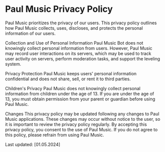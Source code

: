 # Paul Music Privacy Policy
Paul Music prioritizes the privacy of our users. This privacy policy outlines how Paul Music collects, uses, discloses, and protects the personal information of our users.

Collection and Use of Personal Information
Paul Music Bot does not knowingly collect personal information from users. However, Paul Music may record user interactions on its servers, which may be used to track user activity on servers, perform moderation tasks, and support the leveling system.

Privacy Protection
Paul Music keeps users' personal information confidential and does not share, sell, or rent it to third parties.

Children's Privacy
Paul Music does not knowingly collect personal information from children under the age of 13. If you are under the age of 13, you must obtain permission from your parent or guardian before using Paul Music.

Changes
This privacy policy may be updated following any changes to Paul Music applications. These changes may occur without notice to the user, so it is important to review the privacy policy regularly. By accepting this privacy policy, you consent to the use of Paul Music. If you do not agree to this policy, please refrain from using Paul Music.

Last updated: [01.05.2024]
